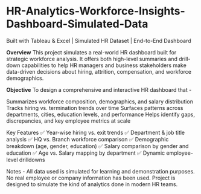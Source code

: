 # HR-Analytics-Workforce-Insights-Dashboard-Simulated-Data

Built with Tableau & Excel | Simulated HR Dataset | End-to-End Dashboard

**Overview**
This project simulates a real-world HR dashboard built for strategic workforce analysis. It offers both high-level summaries and drill-down capabilities to help HR managers and business stakeholders make data-driven decisions about hiring, attrition, compensation, and workforce demographics.

**Objective**
To design a comprehensive and interactive HR dashboard that -

Summarizes workforce composition, demographics, and salary distribution
Tracks hiring vs. termination trends over time
Surfaces patterns across departments, cities, education levels, and performance
Helps identify gaps, discrepancies, and key employee metrics at scale

Key Features
✅ Year-wise hiring vs. exit trends
✅ Department & job title analysis
✅ HQ vs. Branch workforce comparison
✅ Demographic breakdown (age, gender, education)
✅ Salary comparison by gender and education
✅ Age vs. Salary mapping by department
✅ Dynamic employee-level drilldowns

 Notes -
All data used is simulated for learning and demonstration purposes.
No real employee or company information has been used.
Project is designed to simulate the kind of analytics done in modern HR teams.



